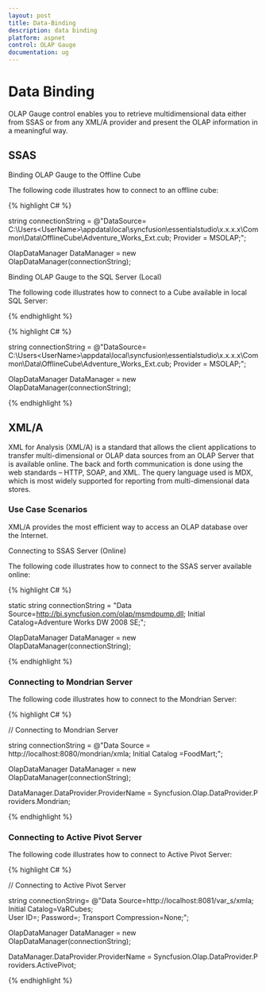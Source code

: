 ```yaml
---
layout: post
title: Data-Binding
description: data binding
platform: aspnet
control: OLAP Gauge
documentation: ug
---
```


# Data Binding

OLAP Gauge control enables you to retrieve multidimensional data either from SSAS or from any XML/A provider and present the OLAP information in a meaningful way.

## SSAS

Binding OLAP Gauge to the Offline Cube

The following code illustrates how to connect to an offline cube:


{% highlight C# %}



string connectionString = @"DataSource= C:\Users\<UserName>\appdata\local\syncfusion\essentialstudio\x.x.x.x\Common\Data\OfflineCube\Adventure_Works_Ext.cub; Provider = MSOLAP;";

OlapDataManager DataManager = new OlapDataManager(connectionString);

Binding OLAP Gauge to the SQL Server (Local)

The following code illustrates how to connect to a Cube available in local SQL Server:


{% endhighlight %}



{% highlight C# %}



string connectionString = @"DataSource= C:\Users\<UserName>\appdata\local\syncfusion\essentialstudio\x.x.x.x\Common\Data\OfflineCube\Adventure_Works_Ext.cub; Provider = MSOLAP;";

OlapDataManager DataManager = new OlapDataManager(connectionString);


{% endhighlight %}

## XML/A

XML for Analysis (XML/A) is a standard that allows the client applications to transfer multi-dimensional or OLAP data sources from an OLAP Server that is available online. The back and forth communication is done using the web standards – HTTP, SOAP, and XML. The query language used is MDX, which is most widely supported for reporting from multi-dimensional data stores.

### Use Case Scenarios

XML/A provides the most efficient way to access an OLAP database over the Internet.

Connecting to SSAS Server (Online)

The following code illustrates how to connect to the SSAS server available online:


{% highlight C# %}



static string connectionString = "Data Source=http://bi.syncfusion.com/olap/msmdpump.dll; Initial Catalog=Adventure Works DW 2008 SE;";   

OlapDataManager DataManager = new OlapDataManager(connectionString);

{% endhighlight  %}

### Connecting to Mondrian Server

The following code illustrates how to connect to the Mondrian Server:



{% highlight C# %}



// Connecting to Mondrian Server

string connectionString = @"Data Source = http://localhost:8080/mondrian/xmla; Initial Catalog =FoodMart;";

OlapDataManager DataManager = new OlapDataManager(connectionString);

DataManager.DataProvider.ProviderName = Syncfusion.Olap.DataProvider.Providers.Mondrian; 


{% endhighlight  %}

### Connecting to Active Pivot Server

The following code illustrates how to connect to Active Pivot Server:


{% highlight C# %}



// Connecting to Active Pivot Server

string connectionString= @"Data Source=http://localhost:8081/var_s/xmla;  Initial Catalog=VaRCubes; User ID=; Password=; Transport Compression=None;";

OlapDataManager DataManager = new OlapDataManager(connectionString);

DataManager.DataProvider.ProviderName = Syncfusion.Olap.DataProvider.Providers.ActivePivot;



{% endhighlight %}
